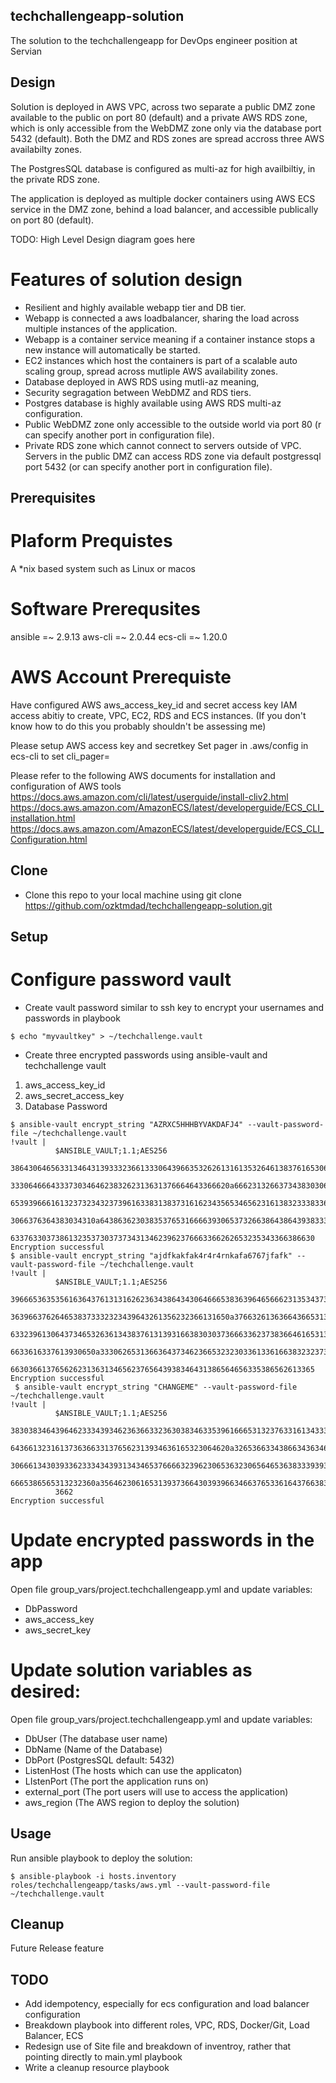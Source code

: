 ## techchallengeapp-solution

The solution to the techchallengeapp for DevOps engineer position at Servian

## Design

Solution is deployed in AWS VPC, across two separate a public DMZ zone available to the public on port 80 (default) and a private AWS RDS zone, which is only accessible from the WebDMZ zone only via the database port 5432 (default). Both the DMZ and RDS zones are spread accross three AWS availabilty zones.  

The PostgresSQL database is configured as multi-az for high availbiltiy, in the private RDS zone.

The application is deployed as multiple docker containers using AWS ECS service in the DMZ zone, behind a load balancer, and accessible publically on port 80 (default).

TODO: High Level Design diagram goes here 

# Features of solution design
- Resilient and highly available webapp tier and DB tier.
- Webapp is connected a aws loadbalancer, sharing the load across multiple instances of the application.
- Webapp is a container service meaning if a container instance stops a new instance will automatically be started.
- EC2 instances which host the containers is part of a scalable auto scaling group, spread across mutliple AWS availability zones.
- Database deployed in AWS RDS using mutli-az meaning, 
- Security segragation between WebDMZ and RDS tiers.  
- Postgres database is highly available using AWS RDS multi-az configuration.
- Public WebDMZ zone only accessible to the outside world via port 80 (r can specify another port in configuration file).
- Private RDS zone which cannot connect to servers outside of VPC.  Servers in the public DMZ can access RDS zone via default postgressql port 5432 (or can specify another port in configuration file).

## Prerequisites

# Plaform Prequistes
A *nix based system such as Linux or macos

# Software Prerequsites
ansible =~ 2.9.13
aws-cli =~ 2.0.44
ecs-cli =~ 1.20.0

# AWS Account Prerequiste 
Have configured AWS aws_access_key_id and secret access key IAM access abitiy to create, VPC, EC2, RDS and ECS instances.  (If you don't know how to do this you probably shouldn't be assessing me)

Please setup AWS access key and secretkey
Set pager in .aws/config in ecs-cli to
set cli_pager= 

Please refer to the following AWS documents for installation and configuration of AWS tools
https://docs.aws.amazon.com/cli/latest/userguide/install-cliv2.html
https://docs.aws.amazon.com/AmazonECS/latest/developerguide/ECS_CLI_installation.html
https://docs.aws.amazon.com/AmazonECS/latest/developerguide/ECS_CLI_Configuration.html

## Clone
- Clone this repo to your local machine using 
git clone https://github.com/ozktmdad/techchallengeapp-solution.git

## Setup

# Configure password vault

- Create vault password similar to ssh key to encrypt your usernames and passwords in playbook
```shell
$ echo "myvaultkey" > ~/techchallenge.vault
```
- Create three encrypted passwords using ansible-vault and techchallenge vault
1. aws_access_key_id
2. aws_secret_access_key
3. Database Password
```shell
$ ansible-vault encrypt_string "AZRXC5HHHBYVAKDAFJ4" --vault-password-file ~/techchallenge.vault
!vault |
          $ANSIBLE_VAULT;1.1;AES256
          38643064656331346431393332366133306439663532626131613532646138376165306431633937
          3330646664333730346462383262313631376664643366620a666231326637343830306532303531
          65393966616132373234323739616338313837316162343565346562316138323338336234353062
          3066376364383034310a643863623038353765316666393065373266386438643938333061313331
          63376330373861323537303737343134623962376663366262653235343366386630
Encryption successful
$ ansible-vault encrypt_string "ajdfkakfak4r4r4rnkafa6767jfafk" --vault-password-file ~/techchallenge.vault
!vault |
          $ANSIBLE_VAULT;1.1;AES256
          39666536353561636437613131626236343864343064666538363964656662313534373761366461
          3639663762646538373332323439643261356232366131650a376632613636643665313737636162
          63323961306437346532636134383761313931663830303736663362373836646165313736616361
          6633616337613930650a333062653136636437346236653232303361336166383232373831356662
          66303661376562623136313465623765643938346431386564656335386562613365
Encryption successful
 $ ansible-vault encrypt_string "CHANGEME" --vault-password-file ~/techchallenge.vault
!vault |
          $ANSIBLE_VAULT;1.1;AES256
          38303834643964623334393462363663323630383463353961666531323763316134333661663836
          6436613231613736366331376562313934636165323064620a326536633438663436346633626236
          30666134303933623334343931343465376666323962306536323065646536383339393538323664
          6665386565313232360a356462306165313937366430393966346637653361643766383232353538
          3662
Encryption successful
```
# Update encrypted passwords in the app

Open file group_vars/project.techchallengeapp.yml and update variables:
- DbPassword
- aws_access_key
- aws_secret_key

# Update solution variables as desired:

Open file group_vars/project.techchallengeapp.yml and update variables:
- DbUser  (The database user name)
- DbName  (Name of the Database)
- DbPort  (PostgresSQL default: 5432)
- ListenHost (The hosts which can use the applicaton)
- LIstenPort (The port the application runs on)
- external_port (The port users will use to access the application)
- aws_region (The AWS region to deploy the solution)

## Usage

Run ansible playbook to deploy the solution:
```shell
$ ansible-playbook -i hosts.inventory roles/techchallengeapp/tasks/aws.yml --vault-password-file ~/techchallenge.vault
```

## Cleanup
Future Release feature

## TODO
- Add idempotency, especially for ecs configuration and load balancer configuration
- Breakdown playbook into different roles, VPC, RDS, Docker/Git, Load Balancer, ECS
- Redesign use of Site file and breakdown of inventroy, rather that pointing directly to main.yml playbook
- Write a cleanup resource playbook
